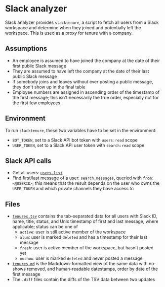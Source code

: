 # Slack analyzer

Slack analyzer provides `slacktenure`, a script to fetch all users from a Slack
workspace and determine when they joined and potentially left the workspace.
This is used as a proxy for tenure with a company.

## Assumptions

- An employee is assumed to have joined the company at the date of their first
  public Slack message
- They are assumed to have left the company at the date of their last public
  Slack message
- If somebody joins and leaves without ever posting a public message, they
  don't show up in the final table
- Employee numbers are assigned in ascending order of the timestamp of the
  first message; this isn't necessarily the true order, especially not for the
  first few employees

## Environment

To run `slacktenure`, these two variables have to be set in the environment:

- `BOT_TOKEN`, set to a Slack API bot token with `users:read` scope
- `USER_TOKEN`, set to a Slack API user token with `search:read` scope

## Slack API calls

- Get all users: [`users.list`][1]
- Find first/last message of a user: [`search.messages`][2], queried with
  `from:<@USERID>`; this means that the result depends on the user who owns the
  `USER_TOKEN` and which private channels they have access to

[1]: <https://api.slack.com/methods/users.list>
[2]: <https://api.slack.com/methods/search.messages>

## Files

- [`tenures.tsv`](tenures.tsv) contains the tab-separated data for all users with Slack ID,
  name, title, status, and Unix timestamp of first and last message, where
  applicable; status can be one of
  - `active`: user is still active member of the workspace
  - `alum`: user is marked `deleted` and has a timestamp for their last message
  - `fresh`: user is active member of the workspace, but hasn't posted yet
  - `noshow`: user is marked `deleted` and never posted a message
- [`tenures.md`](tenures.md) is the Markdown-formatted view of the same data
  with no-shows removed, and human-readable datestamps, order by date of the
  first message
- The `.diff` files contain the diffs of the TSV data between two updates
